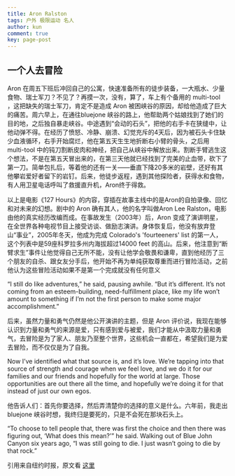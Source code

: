 ```yaml
---
title: Aron Ralston
tags: 户外 极限运动 名人
author: kun
comment: true
key: page-post
---  
```


## 一个人去冒险

>
Aron 在周五下班后冲回自己的公寓，快速准备所有的徒步装备，一大瓶水、少量食物、瑞士军刀？不见了？再摸一次，没有，算了，车上有个备用的 multi-tool ，这把缺失的瑞士军刀，肯定不是造成 Aron 被困峡谷的原因，却给他造成了巨大的痛苦。周六早上，在通往bluejone 峡谷的路上，他帮助两个姑娘找到了她们的目的地，之后独自暴走峡谷。中途遇到“会动的石头”，把他的右手卡在狭缝中，让他动弹不得。在经历了愤怒、冷静、崩溃、幻觉充斥的4天后，因为被石头卡住缺少血液循环，右手开始腐烂，他在第五天生生地折断右小臂的骨头，之后用 multi-tool 中的钝刀割断皮肉和神经，把自己从峡谷中解放出来。割断手臂逃生这个想法，不是在第五天冒出来的，在第三天他就已经找到了完美的止血带，砍下了第一刀。简单包扎后，等着他的还有一关——垂直下降20多米的岩壁，还好有其他攀岩爱好者留下的岩钉。后来，他徒步返程，遇到其他探险者，获得水和食物，有人用卫星电话呼叫了救援直升机，Aron终于得救。
>

以上是电影《127 Hours》的内容，穿插在故事主线中的是Aron的自拍录像、回忆和对未来的幻想。剧中的 Aron 确有其人，他的名字叫做Aron Lee Ralston，电影由他的真实经历改编而成。在事故发生（2003年）后，Aron 变成了演讲明星，在全世界各种电视节目上接受访谈、做励志演讲。身体恢复后，他没有放弃登山“事业”，2005年冬天，他成为完成 Colorado's 'fourteeners' list 的第一人，这个列表中是59座科罗拉多州内海拔超过14000 feet 的高山。后来，他注意到“断臂求生”事件让他觉得自己无所不能，没有让他学会敬畏和谦卑，直到他经历了三个朋友的自杀、跟女友分手后，他开始不再为单纯获取尊重而进行冒险活动，之前他认为这些冒险活动如果不是第一个完成就没有任何意义


>
“I still do like adventures,” he said, pausing awhile. “But it’s different. It’s not coming from an esteem-building, need-fulfillment place, like my life won’t amount to something if I’m not the first person to make some major accomplishment.”
>


后来，虽然力量和勇气仍然是他公开演讲的主题，但是 Aron 评价说，我现在能够认识到力量和勇气的来源是爱，只有感到爱与被爱，我们才能从中汲取力量和勇气，去冒险是为了家人、朋友乃至整个世界，这些机会一直都在，希望我们是为爱去冒险，而不仅仅是为了自我。

>
Now I’ve identified what that source is, and it’s love. We’re tapping into that source of strength and courage when we feel love, and we do it for our families and our friends and hopefully for the world at large. Those opportunities are out there all the time, and hopefully we’re doing it for that instead of just our own egos.
>

他告诉人们：首先你要选择，然后弄清楚你的选择的意义是什么。六年前，我走出 bluejone 峡谷时想，我终归是要死的，只是不会死在那块石头上。

>
“To choose to tell people that, there was first the choice and then there was figuring out, ‘What does this mean?’” he said. Walking out of Blue John Canyon six years ago, “I was still going to die. I just wasn’t going to die by that rock.”
>

引用来自纽约时报，原文看 [这里](https://www.nytimes.com/2009/03/31/sports/othersports/01ralston.html)